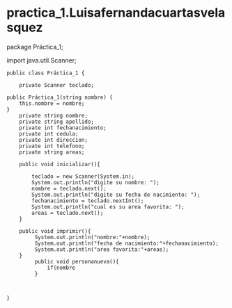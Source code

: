 # practica_1.Luisafernandacuartasvelasquez
 package Práctica_1;

import java.util.Scanner;

    public class Práctica_1 {
    
        private Scanner teclado;

    public Práctica_1(string nombre) {
        this.nombre = nombre;
    }
        private string nombre;
        private string apellido;
        private int fechanacimiento;
        private int cedula;
        private int direccion;
        private int telefono;
        private string areas;
        
        public void inicializar(){
            
            teclado = new Scanner(System.in);
            System.out.println("digite su nombre: ");
            nombre = teclado.next();
            System.out.println("digite su fecha de nacimiento: ");
            fechanacimiento = teclado.nextInt();
            System.out.println("cual es su area favorita: ");
            areas = teclado.next();
        }
        
        public void imprimir(){
             System.out.println("nombre:"+nombre);
             System.out.println("fecha de nacimiento:"+fechanacimiento);
             System.out.println("area favorita:"+areas);
        }
             public void personanueva(){
                 if(nombre
             }  
            
     
       
    }
